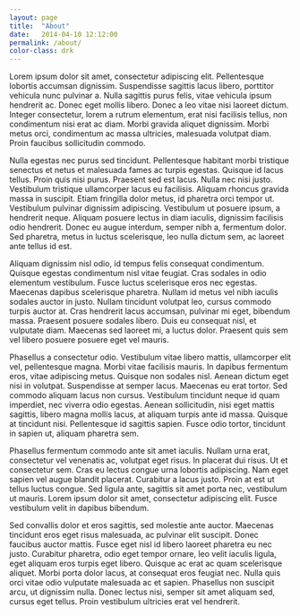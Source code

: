 ```yaml
---
layout: page
title:  "About"
date:   2014-04-10 12:12:00
permalink: /about/
color-class: drk
---
```



Lorem ipsum dolor sit amet, consectetur adipiscing elit. Pellentesque lobortis accumsan dignissim. Suspendisse sagittis lacus libero, porttitor vehicula nunc pulvinar a. Nulla sagittis purus felis, vitae vehicula ipsum hendrerit ac. Donec eget mollis libero. Donec a leo vitae nisi laoreet dictum. Integer consectetur, lorem a rutrum elementum, erat nisi facilisis tellus, non condimentum nisi erat ac diam. Morbi gravida aliquet dignissim. Morbi metus orci, condimentum ac massa ultricies, malesuada volutpat diam. Proin faucibus sollicitudin commodo.

Nulla egestas nec purus sed tincidunt. Pellentesque habitant morbi tristique senectus et netus et malesuada fames ac turpis egestas. Quisque id lacus tellus. Proin quis nisi purus. Praesent sed est lacus. Nulla nec nisi justo. Vestibulum tristique ullamcorper lacus eu facilisis. Aliquam rhoncus gravida massa in suscipit. Etiam fringilla dolor metus, id pharetra orci tempor ut. Vestibulum pulvinar dignissim adipiscing. Vestibulum ut posuere ipsum, a hendrerit neque. Aliquam posuere lectus in diam iaculis, dignissim facilisis odio hendrerit. Donec eu augue interdum, semper nibh a, fermentum dolor. Sed pharetra, metus in luctus scelerisque, leo nulla dictum sem, ac laoreet ante tellus id est.

Aliquam dignissim nisl odio, id tempus felis consequat condimentum. Quisque egestas condimentum nisl vitae feugiat. Cras sodales in odio elementum vestibulum. Fusce luctus scelerisque eros nec egestas. Maecenas dapibus scelerisque pharetra. Nullam id metus vel nibh iaculis sodales auctor in justo. Nullam tincidunt volutpat leo, cursus commodo turpis auctor at. Cras hendrerit lacus accumsan, pulvinar mi eget, bibendum massa. Praesent posuere sodales libero. Duis eu consequat nisl, et vulputate diam. Maecenas sed laoreet mi, a luctus dolor. Praesent quis sem vel libero posuere posuere eget vel mauris.

Phasellus a consectetur odio. Vestibulum vitae libero mattis, ullamcorper elit vel, pellentesque magna. Morbi vitae facilisis mauris. In dapibus fermentum eros, vitae adipiscing metus. Quisque non sodales nisl. Aenean dictum eget nisi in volutpat. Suspendisse at semper lacus. Maecenas eu erat tortor. Sed commodo aliquam lacus non cursus. Vestibulum tincidunt neque id quam imperdiet, nec viverra odio egestas. Aenean sollicitudin, nisi eget mattis sagittis, libero magna mollis lacus, at aliquam turpis ante id massa. Quisque at tincidunt nisi. Pellentesque id sagittis sapien. Fusce odio tortor, tincidunt in sapien ut, aliquam pharetra sem.

Phasellus fermentum commodo ante sit amet iaculis. Nullam urna erat, consectetur vel venenatis ac, volutpat eget risus. In placerat dui risus. Ut et consectetur sem. Cras eu lectus congue urna lobortis adipiscing. Nam eget sapien vel augue blandit placerat. Curabitur a lacus justo. Proin at est ut tellus luctus congue. Sed ligula ante, sagittis sit amet porta nec, vestibulum ut mauris. Lorem ipsum dolor sit amet, consectetur adipiscing elit. Fusce vestibulum velit in dapibus bibendum.

Sed convallis dolor et eros sagittis, sed molestie ante auctor. Maecenas tincidunt eros eget risus malesuada, ac pulvinar elit suscipit. Donec faucibus auctor mattis. Fusce eget nisl id libero laoreet pharetra eu nec justo. Curabitur pharetra, odio eget tempor ornare, leo velit iaculis ligula, eget aliquam eros turpis eget libero. Quisque ac erat ac quam scelerisque aliquet. Morbi porta dolor lacus, at consequat eros feugiat nec. Nulla quis orci vitae odio vulputate malesuada ac et sapien. Phasellus non suscipit arcu, ut dignissim nulla. Donec lectus nisi, semper sit amet aliquam sed, cursus eget tellus. Proin vestibulum ultricies erat vel hendrerit. 
